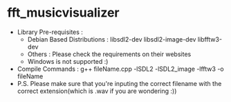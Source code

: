 # fft_musicvisualizer
* Library Pre-requisites : 
  * Debian Based Distributions : libsdl2-dev libsdl2-image-dev libfftw3-dev
  * Others : Please check the requirements on their websites
  * Windows is not supported :)
* Compile Commands : g++ fileName.cpp -lSDL2 -lSDL2_image -lfftw3 -o fileName
* P.S. Please make sure that you're inputing the correct filename with the correct extension(which is .wav if you are wondering :))

